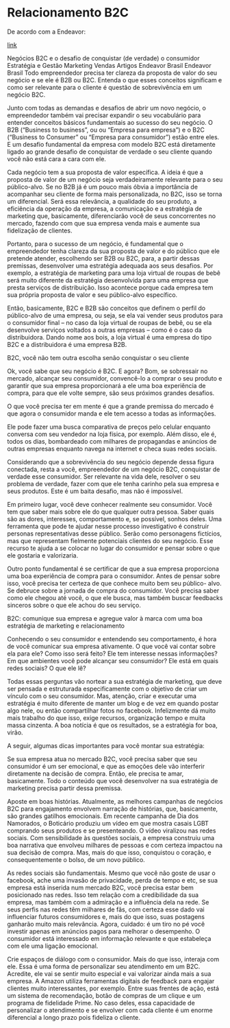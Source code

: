
# Relacionamento B2C

De acordo com a Endeavor: 



[link](https://endeavor.org.br/estrategia-e-gestao/b2c/)


Negócios B2C e o desafio de conquistar (de verdade) o consumidor
Estratégia e Gestão Marketing Vendas Artigos
Endeavor Brasil 
Endeavor Brasil
Todo empreendedor precisa ter clareza da proposta de valor do seu negócio e se ele é B2B ou B2C. Entenda o que esses conceitos significam e como ser relevante para o cliente é questão de sobrevivência em um negócio B2C.

Junto com todas as demandas e desafios de abrir um novo negócio, o empreendedor também vai precisar expandir o seu vocabulário para entender conceitos básicos fundamentais ao sucesso do seu negócio. O B2B (“Business to business”, ou ou “Empresa para empresa”) e o B2C (“Business to Consumer” ou “Empresa para consumidor”) estão entre eles. E um desafio fundamental da empresa com modelo B2C está diretamente ligado ao grande desafio de conquistar de verdade o seu cliente quando você não está cara a cara com ele.

Cada negócio tem a sua proposta de valor específica. A ideia é que a proposta de valor de um negócio seja verdadeiramente relevante para o seu público-alvo. Se no B2B já é um pouco mais óbvia a importância de acompanhar seu cliente de forma mais personalizada, no B2C, isso se torna um diferencial. Será essa relevância, a qualidade do seu produto, a eficiência da operação da empresa, a comunicação e a estratégia de marketing que, basicamente, diferenciarão você de seus concorrentes no mercado, fazendo com que sua empresa venda mais e aumente sua fidelização de clientes.

Portanto, para o sucesso de um negócio, é fundamental que o empreendedor tenha clareza da sua proposta de valor e do público que ele pretende atender, escolhendo ser B2B ou B2C, para, a partir dessas premissas, desenvolver uma estratégia adequada aos seus desafios. Por exemplo, a estratégia de marketing para uma loja virtual de roupas de bebê será muito diferente da estratégia desenvolvida para uma empresa que presta serviços de distribuição. Isso acontece porque cada empresa tem sua própria proposta de valor e seu público-alvo específico.

Então, basicamente, B2C e B2B são conceitos que definem o perfil do público-alvo de uma empresa, ou seja, se ela vai vender seus produtos para o consumidor final – no caso da loja virtual de roupas de bebê, ou se ela desenvolve serviços voltados a outras empresas – como é o caso da distribuidora. Dando nome aos bois, a loja virtual é uma empresa do tipo B2C e a distribuidora é uma empresa B2B.

B2C, você não tem outra escolha senão conquistar o seu cliente

Ok, você sabe que seu negócio é B2C. E agora? Bom, se sobressair no mercado, alcançar seu consumidor, convencê-lo a comprar o seu produto e garantir que sua empresa proporcionará a ele uma boa experiência de compra, para que ele volte sempre, são seus próximos grandes desafios.

O que você precisa ter em mente é que a grande premissa do mercado é que agora o consumidor manda e ele tem acesso a todas as informações.

Ele pode fazer uma busca comparativa de preços pelo celular enquanto conversa com seu vendedor na loja física, por exemplo. Além disso, ele é, todos os dias, bombardeado com milhares de propagandas e anúncios de outras empresas enquanto navega na internet e checa suas redes sociais.

Considerando que a sobrevivência do seu negócio depende dessa figura conectada, resta a você, empreendedor de um negócio B2C, conquistar de verdade esse consumidor. Ser relevante na vida dele, resolver o seu problema de verdade, fazer com que ele tenha carinho pela sua empresa e seus produtos. Este é um baita desafio, mas não é impossível.

Em primeiro lugar, você deve conhecer realmente seu consumidor. Você tem que saber mais sobre ele do que qualquer outra pessoa. Saber quais são as dores, interesses, comportamento e, se possível, sonhos deles. Uma ferramenta que pode te ajudar nesse processo investigativo é construir personas representativas desse público. Serão como personagens fictícios, mas que representam fielmente potenciais clientes do seu negócio. Esse recurso te ajuda a se colocar no lugar do consumidor e pensar sobre o que ele gostaria e valorizaria.

Outro ponto fundamental é se certificar de que a sua empresa proporciona uma boa experiência de compra para o consumidor. Antes de pensar sobre isso, você precisa ter certeza de que conhece muito bem seu público- alvo. Se debruce sobre a jornada de compra do consumidor. Você precisa saber como ele chegou até você, o que ele busca, mas também buscar feedbacks sinceros sobre o que ele achou do seu serviço.

B2C: comunique sua empresa e agregue valor à marca com uma boa estratégia de marketing e relacionamento

Conhecendo o seu consumidor e entendendo seu comportamento, é hora de você comunicar sua empresa ativamente. O que você vai contar sobre ela para ele? Como isso será feito? Ele tem interesse nessas informações? Em que ambientes você pode alcançar seu consumidor? Ele está em quais redes sociais? O que ele lê?

Todas essas perguntas vão nortear a sua estratégia de marketing, que deve ser pensada e estruturada especificamente com o objetivo de criar um vínculo com o seu consumidor. Mas, atenção, criar e executar uma estratégia é muito diferente de manter um blog e de vez em quando postar algo nele, ou então compartilhar fotos no facebook. Infelizmente dá muito mais trabalho do que isso, exige recursos, organização tempo e muita massa cinzenta. A boa notícia é que os resultados, se a estratégia for boa, virão.

A seguir, algumas dicas importantes para você montar sua estratégia:

Se sua empresa atua no mercado B2C, você precisa saber que seu consumidor é um ser emocional, e que as emoções dele vão interferir diretamente na decisão de compra. Então, ele precisa te amar, basicamente. Todo o conteúdo que você desenvolver na sua estratégia de marketing precisa partir dessa premissa.

Aposte em boas histórias. Atualmente, as melhores campanhas de negócios B2C para engajamento envolvem narração de histórias, que, basicamente, são grandes gatilhos emocionais. Em recente campanha de Dia dos Namorados, o Boticário produziu um vídeo em que mostra casais LGBT comprando seus produtos e se presenteando. O vídeo viralizou nas redes sociais. Com sensibilidade às questões sociais, a empresa construiu uma boa narrativa que envolveu milhares de pessoas e com certeza impactou na sua decisão de compra. Mas, mais do que isso, conquistou o coração, e consequentemente o bolso, de um novo público.

As redes sociais são fundamentais. Mesmo que você não goste de usar o facebook, ache uma invasão de privacidade, perda de tempo e etc, se sua empresa está inserida num mercado B2C, você precisa estar bem posicionado nas redes. Isso tem relação com a credibilidade da sua empresa, mas também com a admiração e a influência dela na rede. Se seus perfis nas redes têm milhares de fãs, com certeza esse dado vai influenciar futuros consumidores e, mais do que isso, suas postagens ganharão muito mais relevância. Agora, cuidado: é um tiro no pé você investir apenas em anúncios pagos para melhorar o desempenho. O consumidor está interessado em informação relevante e que estabeleça com ele uma ligação emocional.

Crie espaços de diálogo com o consumidor. Mais do que isso, interaja com ele. Essa é uma forma de personalizar seu atendimento em um B2C. Acredite, ele vai se sentir muito especial e vai valorizar ainda mais a sua empresa. A Amazon utiliza ferramentas digitais de feedback para engajar clientes muito interessantes, por exemplo. Entre suas frentes de ação, está um sistema de recomendação, botão de compras de um clique e um programa de fidelidade Prime. No caso deles, essa capacidade de personalizar o atendimento e se envolver com cada cliente é um enorme diferencial a longo prazo pois fideliza o cliente.
